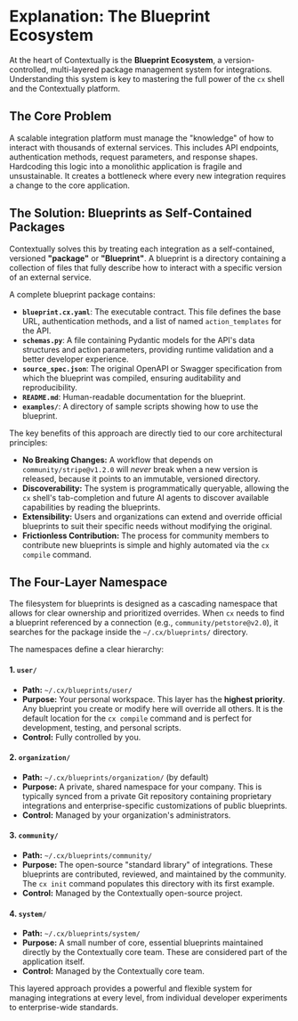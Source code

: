 # Explanation: The Blueprint Ecosystem

At the heart of Contextually is the **Blueprint Ecosystem**, a version-controlled, multi-layered package management system for integrations. Understanding this system is key to mastering the full power of the `cx` shell and the Contextually platform.

## The Core Problem

A scalable integration platform must manage the "knowledge" of how to interact with thousands of external services. This includes API endpoints, authentication methods, request parameters, and response shapes. Hardcoding this logic into a monolithic application is fragile and unsustainable. It creates a bottleneck where every new integration requires a change to the core application.

## The Solution: Blueprints as Self-Contained Packages

Contextually solves this by treating each integration as a self-contained, versioned **"package"** or **"Blueprint"**. A blueprint is a directory containing a collection of files that fully describe how to interact with a specific version of an external service.

A complete blueprint package contains:

- **`blueprint.cx.yaml`**: The executable contract. This file defines the base URL, authentication methods, and a list of named `action_templates` for the API.
- **`schemas.py`**: A file containing Pydantic models for the API's data structures and action parameters, providing runtime validation and a better developer experience.
- **`source_spec.json`**: The original OpenAPI or Swagger specification from which the blueprint was compiled, ensuring auditability and reproducibility.
- **`README.md`**: Human-readable documentation for the blueprint.
- **`examples/`**: A directory of sample scripts showing how to use the blueprint.

The key benefits of this approach are directly tied to our core architectural principles:

- **No Breaking Changes:** A workflow that depends on `community/stripe@v1.2.0` will _never_ break when a new version is released, because it points to an immutable, versioned directory.
- **Discoverability:** The system is programmatically queryable, allowing the `cx` shell's tab-completion and future AI agents to discover available capabilities by reading the blueprints.
- **Extensibility:** Users and organizations can extend and override official blueprints to suit their specific needs without modifying the original.
- **Frictionless Contribution:** The process for community members to contribute new blueprints is simple and highly automated via the `cx compile` command.

## The Four-Layer Namespace

The filesystem for blueprints is designed as a cascading namespace that allows for clear ownership and prioritized overrides. When `cx` needs to find a blueprint referenced by a connection (e.g., `community/petstore@v2.0`), it searches for the package inside the `~/.cx/blueprints/` directory.

The namespaces define a clear hierarchy:

#### 1. `user/`

- **Path:** `~/.cx/blueprints/user/`
- **Purpose:** Your personal workspace. This layer has the **highest priority**. Any blueprint you create or modify here will override all others. It is the default location for the `cx compile` command and is perfect for development, testing, and personal scripts.
- **Control:** Fully controlled by you.

#### 2. `organization/`

- **Path:** `~/.cx/blueprints/organization/` (by default)
- **Purpose:** A private, shared namespace for your company. This is typically synced from a private Git repository containing proprietary integrations and enterprise-specific customizations of public blueprints.
- **Control:** Managed by your organization's administrators.

#### 3. `community/`

- **Path:** `~/.cx/blueprints/community/`
- **Purpose:** The open-source "standard library" of integrations. These blueprints are contributed, reviewed, and maintained by the community. The `cx init` command populates this directory with its first example.
- **Control:** Managed by the Contextually open-source project.

#### 4. `system/`

- **Path:** `~/.cx/blueprints/system/`
- **Purpose:** A small number of core, essential blueprints maintained directly by the Contextually core team. These are considered part of the application itself.
- **Control:** Managed by the Contextually core team.

This layered approach provides a powerful and flexible system for managing integrations at every level, from individual developer experiments to enterprise-wide standards.
